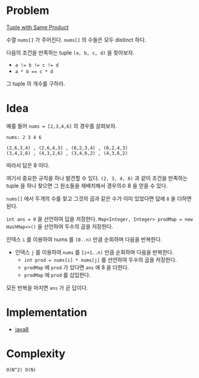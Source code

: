 # Problem

[Tuple with Same Product](https://leetcode.com/problems/tuple-with-same-product/)

수열 `nums[]` 가 주어진다. `nums[]` 의 수들은 모두 distinct 하다.

다음의 조건을 만족하는 tuple `(a, b, c, d)` 을 찾아보자.

* `a != b != c != d`
* `a * b == c * d`

그 tuple 의 개수를 구하라.

# Idea

예를 들어 `nums = [2,3,4,6]` 의 경우를 살펴보자.

```
nums: 2 3 4 6

(2,6,3,4) , (2,6,4,3) , (6,2,3,4) , (6,2,4,3)
(3,4,2,6) , (4,3,2,6) , (3,4,6,2) , (4,3,6,2)
```

따라서 답은 8 이다.

여기서 중요한 규칙을 하나 발견할 수 있다. `(2, 3, 4, 6)` 과 같이
조건을 만족하는 tuple 을 하나 찾으면 그 원소들을 재배치해서 경우의수 8
을 얻을 수 있다.

`nums[]` 에서 두개의 수를 찾고 그것의 곱과 같은 수가 이미 있었다면
답에 `8` 을 더하면 된다.

`int ans = 0` 을 선언하여 답을 저장한다.  `Map<Integer, Integer>
prodMap = new HashMap<>()` 을 선언하여 두수의 곱을 저장한다.

인덱스 `i` 를 이용하여 nums 를 `[0..n)` 만큼 순회하며 다음을 반복한다.

* 인덱스 `j` 를 이용하여 `nums` 를 `[i+1..n)` 만큼 순회하며 다음을 반복한다.
  * `int prod = nums[i] * nums[j]` 를 선언하여 두수의 곱을 저장한다.
  * `prodMap` 에 `prod` 가 있다면 `ans` 에 8 을 더한다.
  * `prodMap` 에 `prod` 를 삽입한다.

모든 반복을 마치면 `ans` 가 곧 답이다.

# Implementation

* [java8](Solution.java)

# Complexity

```
O(N^2) O(N)
```
